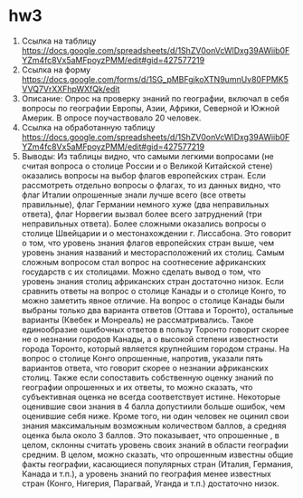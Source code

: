 # hw3
1. Ссылка на таблицу https://docs.google.com/spreadsheets/d/1ShZV0onVcWlDxg39AWiib0FYZm4fc8Vx5aMFpoyzPMM/edit#gid=427577219
2. Ссылка на форму https://docs.google.com/forms/d/1SG_pMBFgjkoXTN9umnUv80FPMK5VVQ7VrXXFhpWXfQk/edit
3. Описание: Опрос на проверку знаний по географии, включал в себя вопросы по географии Европы, Азии, Африки, Северной и Южной Америк. В опросе поучаствовало 20 человек.
4. Ссылка на обработанную таблицу https://docs.google.com/spreadsheets/d/1ShZV0onVcWlDxg39AWiib0FYZm4fc8Vx5aMFpoyzPMM/edit#gid=427577219
5. Выводы: 
Из таблицы видно, что самыми легкими вопросами (не считая вопроса о столице России и о Великой Китайской стене) оказались вопросы на выбор флагов европейских стран. Если рассмотреть отдельно вопросы о флагах, то из данных видно, что флаг Италии опрошенные знали лучше всего (все ответы правильные), флаг Германии немного хуже (два неправильных ответа), флаг Норвегии вызвал более всего затруднений (три неправильных ответа). Более сложными оказались вопросы о столице Швейцарии и о местонахождении г. Лиссабона. Это говорит о том, что уровень знания флагов европейских стран выше, чем уровень знания названий и месторасположений их столиц. Самым сложным вопросом стал вопрос на соотнесение африканских государств с их столицами. Можно сделать вывод о том, что уровень знания столиц африканских стран достаточно низок. Если сравнить ответы на вопрос о столице Канады и о столице Конго, то можно заметить явное отличие. На вопрос о столице Канады были выбраны только два варианта ответов (Оттава и Торонто), остальные варианты (Квебек и Монреаль) не рассматривались. Такое единообразие ошибочных ответов в пользу Торонто говорит скорее не о незнании городов Канады, а о высокой степени известности города Торонто, который является крупнейшим городом страны. На вопрос о столице Конго опрошенные, напротив, указали пять вариантов ответа, что говорит скорее о незнании африканских столиц. Также если сопоставить собственную оценку знаний по географии опрошенных и их ответы, то можно сказать, что субъективная оценка не всегда соответствует истине. Некоторые оценившие свои знания в 4 балла допустиили больше ошибок, чем оценившие себя ниже. Кроме того, ни один человек не оцинил свои знания максимальным возможным количеством баллов, а средняя оценка была около 3 баллов. Это показывает, что опрошенные , в целом, склонны считать уровень своих знаний в области географии средним. В целом, можно сказать, что опрошенным известны общие факты географии, касающиеся популярных стран (Италия, Германия, Канада и т.п.), а уровень знаний по география менее известных стран (Конго, Нигерия, Парагвай, Уганда и т.п.) достаточно низок.

